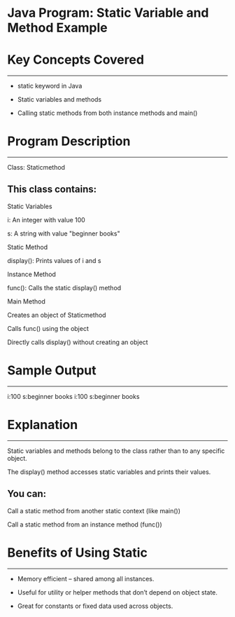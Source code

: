 # Java Program: Static Variable and Method Example

# Key Concepts Covered
----------------------
* static keyword in Java

* Static variables and methods

* Calling static methods from both instance methods and main()



# Program Description
---------------------
Class: Staticmethod

This class contains:
--------------------
Static Variables

i: An integer with value 100

s: A string with value "beginner books"

Static Method

display(): Prints values of i and s


Instance Method

func(): Calls the static display() method

Main Method

Creates an object of Staticmethod

Calls func() using the object

Directly calls display() without creating an object



# Sample Output
---------------
i:100
s:beginner books
i:100
s:beginner books



# Explanation
-------------
Static variables and methods belong to the class rather than to any specific object.

The display() method accesses static variables and prints their values.

You can:
--------
Call a static method from another static context (like main())

Call a static method from an instance method (func())



# Benefits of Using Static
--------------------------
* Memory efficient – shared among all instances.

* Useful for utility or helper methods that don’t depend on object state.

* Great for constants or fixed data used across objects.